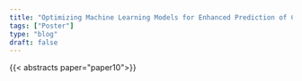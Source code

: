 ```yaml
---
title: "Optimizing Machine Learning Models for Enhanced Prediction of Cardiometabolic Diseases from Multiomics Data"
tags: ["Poster"]
type: "blog"
draft: false
---
```


{{< abstracts paper="paper10">}}


